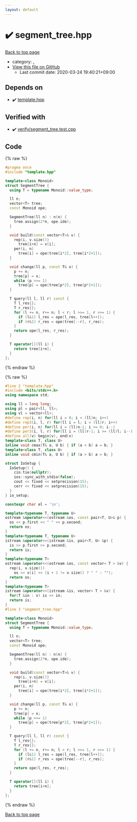 ```yaml
---
layout: default
---
```


<!-- mathjax config similar to math.stackexchange -->
<script type="text/javascript" async
  src="https://cdnjs.cloudflare.com/ajax/libs/mathjax/2.7.5/MathJax.js?config=TeX-MML-AM_CHTML">
</script>
<script type="text/x-mathjax-config">
  MathJax.Hub.Config({
    TeX: { equationNumbers: { autoNumber: "AMS" }},
    tex2jax: {
      inlineMath: [ ['$','$'] ],
      processEscapes: true
    },
    "HTML-CSS": { matchFontHeight: false },
    displayAlign: "left",
    displayIndent: "2em"
  });
</script>

<script type="text/javascript" src="https://cdnjs.cloudflare.com/ajax/libs/jquery/3.4.1/jquery.min.js"></script>
<script src="https://cdn.jsdelivr.net/npm/jquery-balloon-js@1.1.2/jquery.balloon.min.js" integrity="sha256-ZEYs9VrgAeNuPvs15E39OsyOJaIkXEEt10fzxJ20+2I=" crossorigin="anonymous"></script>
<script type="text/javascript" src="../assets/js/copy-button.js"></script>
<link rel="stylesheet" href="../assets/css/copy-button.css" />


# :heavy_check_mark: segment_tree.hpp

<a href="../index.html">Back to top page</a>

* category: <a href="../index.html#5058f1af8388633f609cadb75a75dc9d">.</a>
* <a href="{{ site.github.repository_url }}/blob/master/segment_tree.hpp">View this file on GitHub</a>
    - Last commit date: 2020-03-24 19:40:21+09:00




## Depends on

* :heavy_check_mark: <a href="template.hpp.html">template.hpp</a>


## Verified with

* :heavy_check_mark: <a href="../verify/verify/segment_tree.test.cpp.html">verify/segment_tree.test.cpp</a>


## Code

<a id="unbundled"></a>
{% raw %}
```cpp
#pragma once
#include "template.hpp"

template<class Monoid>
struct SegmentTree {
  using T = typename Monoid::value_type;

  ll n;
  vector<T> tree;
  const Monoid ope;

  SegmentTree(ll n) : n(n) {
    tree.assign(2*n, ope.ide);
  }

  void build(const vector<T>& v) {
    rep(i, v.size())
      tree[i+n] = v[i];
    per(i, n)
      tree[i] = ope(tree[i*2], tree[i*2+1]);
  }

  void change(ll p, const T& x) {
    p += n;
    tree[p] = x;
    while (p >>= 1)
      tree[p] = ope(tree[p*2], tree[p*2+1]);
  }

  T query(ll l, ll r) const {
    T l_res{};
    T r_res{};
    for (l += n, r+= n; l < r; l >>= 1, r >>= 1) {
      if (l&1) l_res = ope(l_res, tree[l++]);
      if (r&1) r_res = ope(tree[--r], r_res);
    }
    return ope(l_res, r_res);
  }

  T operator[](ll i) {
    return tree[i+n];
  }
};

```
{% endraw %}

<a id="bundled"></a>
{% raw %}
```cpp
#line 2 "template.hpp"
#include <bits/stdc++.h>
using namespace std;

using ll = long long;
using pl = pair<ll, ll>;
using vl = vector<ll>;
#define rep(i, n) for(ll i = 0; i < (ll)n; i++)
#define rep3(i, l, r) for(ll i = l; i < (ll)r; i++)
#define per(i, n) for(ll i = (ll)n-1; i >= 0; i--)
#define per3(i, l, r) for(ll i = (ll)r-1; i >= (ll)l; i--)
#define all(v) begin(v), end(v)
template<class T, class U>
inline void cmax(T& a, U b) { if (a < b) a = b; }
template<class T, class U>
inline void cmin(T& a, U b) { if (a > b) a = b; }

struct IoSetup {
  IoSetup() {
    cin.tie(nullptr);
    ios::sync_with_stdio(false);
    cout << fixed << setprecision(15);
    cerr << fixed << setprecision(15);
  }
} io_setup;

constexpr char el = '\n';

template<typename T, typename U>
ostream &operator<<(ostream &os, const pair<T, U>& p) {
  os << p.first << " " << p.second;
  return os;
}
template<typename T, typename U>
istream &operator>>(istream &is, pair<T, U> &p) {
  is >> p.first >> p.second;
  return is;
}
template<typename T>
ostream &operator<<(ostream &os, const vector< T > &v) {
  rep(i, v.size())
    os << v[i] << (i + 1 != v.size() ? " " : "");
  return os;
}
template<typename T>
istream &operator>>(istream &is, vector< T > &v) {
  for(T &in : v) is >> in;
  return is;
}
#line 3 "segment_tree.hpp"

template<class Monoid>
struct SegmentTree {
  using T = typename Monoid::value_type;

  ll n;
  vector<T> tree;
  const Monoid ope;

  SegmentTree(ll n) : n(n) {
    tree.assign(2*n, ope.ide);
  }

  void build(const vector<T>& v) {
    rep(i, v.size())
      tree[i+n] = v[i];
    per(i, n)
      tree[i] = ope(tree[i*2], tree[i*2+1]);
  }

  void change(ll p, const T& x) {
    p += n;
    tree[p] = x;
    while (p >>= 1)
      tree[p] = ope(tree[p*2], tree[p*2+1]);
  }

  T query(ll l, ll r) const {
    T l_res{};
    T r_res{};
    for (l += n, r+= n; l < r; l >>= 1, r >>= 1) {
      if (l&1) l_res = ope(l_res, tree[l++]);
      if (r&1) r_res = ope(tree[--r], r_res);
    }
    return ope(l_res, r_res);
  }

  T operator[](ll i) {
    return tree[i+n];
  }
};

```
{% endraw %}

<a href="../index.html">Back to top page</a>

